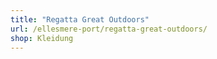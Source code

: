 ```yaml
---
title: "Regatta Great Outdoors"
url: /ellesmere-port/regatta-great-outdoors/
shop: Kleidung
---
```

